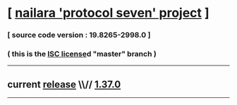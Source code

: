 
# [ [nailara 'protocol seven' project](http://src.nailara.net/) ]

### [ source code version : 19.8265-2998.0 ]

### ( this is the [ISC license](license)d "master" branch )
---
## current [release](https://github.com/anotherlink/nailara/releases) \\\\// [1.37.0](https://github.com/anotherlink/nailara/releases/tag/1.37.0)
---
